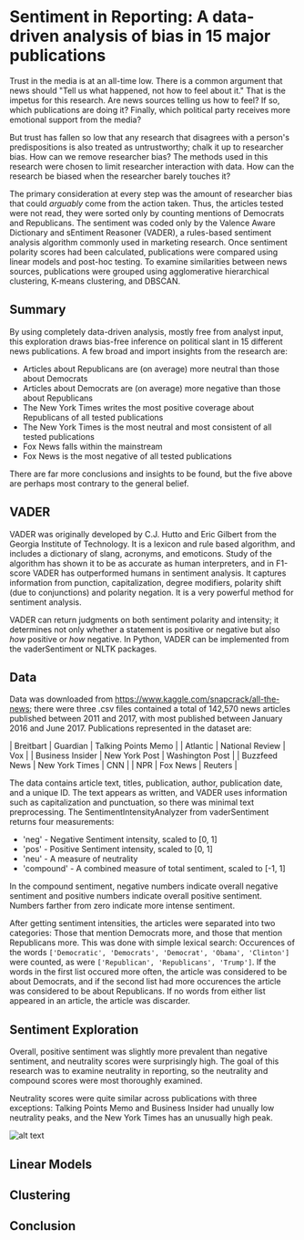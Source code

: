 # Sentiment in Reporting: A data-driven analysis of bias in 15 major publications

Trust in the media is at an all-time low. There is a common argument that news should "Tell us what happened, not how to feel about it." That is the impetus for this research. Are news sources telling us how to feel? If so, which publications are doing it? Finally, which political party receives more emotional support from the media?

But trust has fallen so low that any research that disagrees with a person's predispositions is also treated as untrustworthy; chalk it up to researcher bias. How can we remove researcher bias? The methods used in this research were chosen to limit researcher interaction with data. How can the research be biased when the researcher barely touches it? 

The primary consideration at every step was the amount of researcher bias that could *arguably* come from the action taken. Thus, the articles tested were not read, they were sorted only by counting mentions of Democrats and Republicans. The sentiment was coded only by the Valence Aware Dictionary and sEntiment Reasoner (VADER), a rules-based sentiment analysis algorithm commonly used in marketing research. Once sentiment polarity scores had been calculated, publications were compared using linear models and post-hoc testing. To examine similarities between news sources, publications were grouped using agglomerative hierarchical clustering, K-means clustering, and DBSCAN.

## Summary

By using completely data-driven analysis, mostly free from analyst input, this exploration draws bias-free inference on political slant in 15 different news publications. A few broad and import insights from the research are:

* Articles about Republicans are (on average) more neutral than those about Democrats
* Articles about Democrats are (on average) more negative than those about Republicans
* The New York Times writes the most positive coverage about Republicans of all tested publications
* The New York Times is the most neutral and most consistent of all tested publications
* Fox News falls within the mainstream
* Fox News is the most negative of all tested publications

There are far more conclusions and insights to be found, but the five above are perhaps most contrary to the general belief.

## VADER

VADER was originally developed by C.J. Hutto and Eric Gilbert from the Georgia Institute of Technology. It is a lexicon and rule based algorithm, and includes a dictionary of slang, acronyms, and emoticons. Study of the algorithm has shown it to be as accurate as human interpreters, and in F1-score VADER has outperformed humans in sentiment analysis. It captures information from punction, capitalization, degree modifiers, polarity shift (due to conjunctions) and polarity negation. It is a very powerful method for sentiment analysis.

VADER can return judgments on both sentiment polarity and intensity; it determines not only whether a statement is positive or negative but also *how* positive or *how* negative. In Python, VADER can be implemented from the vaderSentiment or NLTK packages.

## Data

Data was downloaded from https://www.kaggle.com/snapcrack/all-the-news; there were three .csv files contained a total of 142,570 news articles published between 2011 and 2017, with most published between January 2016 and June 2017. Publications represented in the dataset are:

| Breitbart | Guardian | Talking Points Memo |
| Atlantic | National Review | Vox |
| Business Insider | New York Post | Washington Post |
| Buzzfeed News | New York Times | CNN |
| NPR | Fox News | Reuters |

The data contains article text, titles, publication, author, publication date, and a unique ID. The text appears as written, and VADER uses information such as capitalization and punctuation, so there was minimal text preprocessing. The SentimentIntensityAnalyzer from vaderSentiment returns four measurements:

* 'neg' - Negative Sentiment intensity, scaled to [0, 1]
* 'pos' - Positive Sentiment intensity, scaled to [0, 1]
* 'neu' - A measure of neutrality
* 'compound' - A combined measure of total sentiment, scaled to [-1, 1]

In the compound sentiment, negative numbers indicate overall negative sentiment and positive numbers indicate overall positive sentiment. Numbers farther from zero indicate more intense sentiment. 

After getting sentiment intensities, the articles were separated into two categories: Those that mention Democrats more, and those that mention Republicans more. This was done with simple lexical search: Occurences of the words `['Democratic', 'Democrats', 'Democrat', 'Obama', 'Clinton']` were counted, as were `['Republican', 'Republicans', 'Trump']`. If the words in the first list occured more often, the article was considered to be about Democrats, and if the second list had more occurences the article was considered to be about Republicans. If no words from either list appeared in an article, the article was discarder.

## Sentiment Exploration

Overall, positive sentiment was slightly more prevalent than negative sentiment, and neutrality scores were surprisingly high. The goal of this research was to examine neutrality in reporting, so the neutrality and compound scores were most thoroughly examined.

Neutrality scores were quite similar across publications with three exceptions: Talking Points Memo and Business Insider had unually low neutrality peaks, and the New York Times has an unusually high peak.

![alt text]()

## Linear Models

## Clustering

## Conclusion